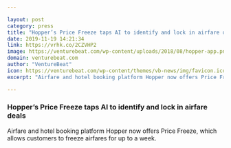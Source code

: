 ```yaml
---

layout: post
category: press
title: "Hopper’s Price Freeze taps AI to identify and lock in airfare deals"
date: 2019-11-19 14:21:34
link: https://vrhk.co/2CZVHP2
image: https://venturebeat.com/wp-content/uploads/2018/08/hopper-app.png?w=1200&strip=all
domain: venturebeat.com
author: "VentureBeat"
icon: https://venturebeat.com/wp-content/themes/vb-news/img/favicon.ico
excerpt: "Airfare and hotel booking platform Hopper now offers Price Freeze, which allows customers to freeze airfares for up to a week."

---
```


### Hopper’s Price Freeze taps AI to identify and lock in airfare deals

Airfare and hotel booking platform Hopper now offers Price Freeze, which allows customers to freeze airfares for up to a week.